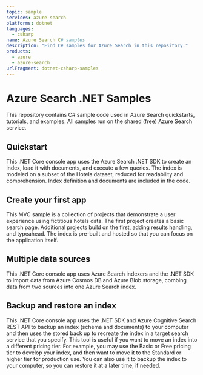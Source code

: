 ```yaml
---
topic: sample
services: azure-search
platforms: dotnet
languages:
  - csharp
name: Azure Search C# samples
description: "Find C# samples for Azure Search in this repository."
products:
  - azure
  - azure-search
urlFragment: dotnet-csharp-samples
---
```


# Azure Search .NET Samples

This repository contains C# sample code used in Azure Search quickstarts, tutorials, and examples. All samples run on the shared (free) Azure Search service.  

## Quickstart

This .NET Core console app uses the Azure Search .NET SDK to create an index, load it with documents, and execute a few queries. The index is modeled on a subset of the Hotels dataset, reduced for readability and comprehension. Index definition and documents are included in the code.

## Create your first app

This MVC sample is a collection of projects that demonstrate a user experience using fictitious hotels data. The first project creates a basic search page. Additional projects build on the first, adding results handling, and typeahead. The index is pre-built and hosted so that you can focus on the application itself.

## Multiple data sources

This .NET Core console app uses Azure Search indexers and the .NET SDK to import data from Azure Cosmos DB and Azure Blob storage, combing data from two sources into one Azure Search index.

## Backup and restore an index

This .NET Core console app uses the .NET SDK and Azure Cognitive Search REST API to backup an index (schema and documents) to your computer and then uses the stored back up to recreate the index in a target search service that you specify.  This tool is useful if you want to move an index into a different pricing tier. For example, you may use the Basic or Free pricing tier to develop your index, and then want to move it to the Standard or higher tier for production use. You can also use it to backup the index to your computer, so you can restore it at a later time, if needed.

